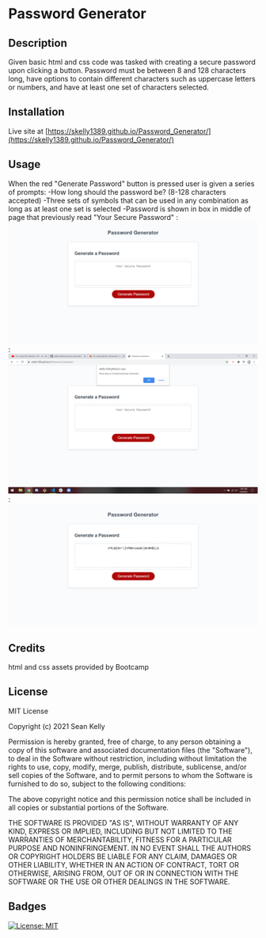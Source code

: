 # Password Generator

## Description

Given basic html and css code was tasked with creating a secure password upon clicking a button. Password must be between 8 and 128
characters long, have options to contain different characters such as uppercase letters or numbers, and have at least one set of characters selected. 

## Installation

Live site at [https://skelly1389.github.io/Password_Generator/](https://skelly1389.github.io/Password_Generator/)

## Usage

When the red "Generate Password" button is pressed user is given a series of prompts:
    -How long should the password be? (8-128 characters accepted)
    -Three sets of symbols that can be used in any combination as long as at least one set is selected
    -Password is shown in box in middle of page that previously read "Your Secure Password"
    :
    ![Basic Page](./screenshots/screenshot1.png)
    :
    ![First Prompt](./screenshots/screenshot2.png)
    :
    ![Generated Password](./screenshots/screenshot3.png)

## Credits

html and css assets provided by Bootcamp

## License

MIT License

Copyright (c) 2021 Sean Kelly

Permission is hereby granted, free of charge, to any person obtaining a copy
of this software and associated documentation files (the "Software"), to deal
in the Software without restriction, including without limitation the rights
to use, copy, modify, merge, publish, distribute, sublicense, and/or sell
copies of the Software, and to permit persons to whom the Software is
furnished to do so, subject to the following conditions:

The above copyright notice and this permission notice shall be included in all
copies or substantial portions of the Software.

THE SOFTWARE IS PROVIDED "AS IS", WITHOUT WARRANTY OF ANY KIND, EXPRESS OR
IMPLIED, INCLUDING BUT NOT LIMITED TO THE WARRANTIES OF MERCHANTABILITY,
FITNESS FOR A PARTICULAR PURPOSE AND NONINFRINGEMENT. IN NO EVENT SHALL THE
AUTHORS OR COPYRIGHT HOLDERS BE LIABLE FOR ANY CLAIM, DAMAGES OR OTHER
LIABILITY, WHETHER IN AN ACTION OF CONTRACT, TORT OR OTHERWISE, ARISING FROM,
OUT OF OR IN CONNECTION WITH THE SOFTWARE OR THE USE OR OTHER DEALINGS IN THE
SOFTWARE.

## Badges

[![License: MIT](https://img.shields.io/badge/License-MIT-yellow.svg)](https://opensource.org/licenses/MIT)
